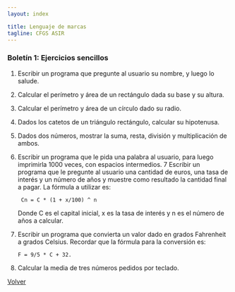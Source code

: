 ```yaml
---
layout: index

title: Lenguaje de marcas
tagline: CFGS ASIR
---
```


### Boletín 1: Ejercicios sencillos

1. Escribir un programa que pregunte al usuario su nombre, y luego lo salude.
2. Calcular el perímetro y área de un rectángulo dada su base y su altura.
3. Calcular el perímetro y área de un círculo dado su radio.
4. Dados los catetos de un triángulo rectángulo, calcular su hipotenusa.
5. Dados dos números, mostrar la suma, resta, división y multiplicación de ambos.
6. Escribir un programa que le pida una palabra al usuario, para luego imprimirla 1000 veces, con espacios intermedios.
7 Escribir un programa que le pregunte al usuario una cantidad de euros, una tasa de interés y un número de años y muestre como resultado la cantidad final a pagar. La fórmula a utilizar es:

		Cn = C * (1 + x/100) ^ n

	Donde C es el capital inicial, x es la tasa de interés y n es el número de años a calcular.
8.  Escribir un programa que convierta un valor dado en grados Fahrenheit a grados Celsius. Recordar que la fórmula para la conversión es: 

		F = 9/5 * C + 32.

9. Calcular la media de tres números pedidos por teclado.




[Volver](http://josedom24.github.io)
